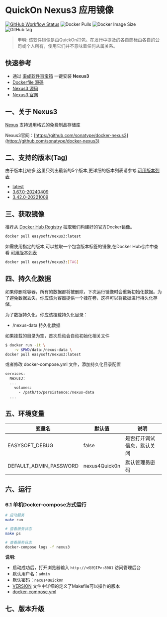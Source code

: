 <!-- 该文档是模板生成，手动修改的内容会被覆盖，详情参见：https://github.com/quicklyon/template-toolkit -->
# QuickOn Nexus3 应用镜像

[![GitHub Workflow Status](https://github.com/quicklyon/nexus3-docker/actions/workflows/docker.yml/badge.svg)](https://github.com/quicklyon/nexus3-docker/actions/workflows/docker.yml)
![Docker Pulls](https://img.shields.io/docker/pulls/easysoft/nexus3?style=flat-square)
![Docker Image Size](https://img.shields.io/docker/image-size/easysoft/nexus3?style=flat-square)
![GitHub tag](https://img.shields.io/github/v/tag/quicklyon/nexus3-docker?style=flat-square)

> 申明: 该软件镜像是由QuickOn打包。在发行中提及的各自商标由各自的公司或个人所有，使用它们并不意味着任何从属关系。

## 快速参考

- 通过 [渠成软件百宝箱](https://www.qucheng.com/app-install/install-nexus3-178.html) 一键安装 **Nexus3**
- [Dockerfile 源码](https://github.com/quicklyon/nexus3-docker)
- [Nexus3 源码](https://github.com/sonatype/docker-nexus3)
- [Nexus3 官网](https://github.com/sonatype/docker-nexus3)

## 一、关于 Nexus3

<!-- 这里写应用的【介绍信息】 -->

<!-- 示例：

[Spug](https://spug.cc/) 面向中小型企业设计的轻量级无 Agent 的自动化运维平台，整合了主机管理、主机批量执行、主机在线终端、文件在线上传下载、应用发布部署、在线任务计划、配置中心、监控、报警等一系列功能。

-->

[Nexus](https://www.sonatype.com/products/repository-oss-download) 支持通用格式的免费制品存储库

Nexus3官网：[https://github.com/sonatype/docker-nexus3](https://github.com/sonatype/docker-nexus3)

<!-- 这里写应用的【附加信息】 -->

<!-- 示例

### 1.1 特性

- 批量执行: 主机命令在线批量执行
- 在线终端: 主机支持浏览器在线终端登录
- 文件管理: 主机文件在线上传下载
- 任务计划: 灵活的在线任务计划
- 发布部署: 支持自定义发布部署流程
- 配置中心: 支持 KV、文本、json 等格式的配置
- 监控中心: 支持站点、端口、进程、自定义等监控
- 报警中心: 支持短信、邮件、钉钉、微信等报警方式
- 优雅美观: 基于 Ant Design 的 UI 界面
- 开源免费: 前后端代码完全开源

-->

## 二、支持的版本(Tag)

由于版本比较多,这里只列出最新的5个版本,更详细的版本列表请参考:[可用版本列表](https://hub.docker.com/r/easysoft/nexus3/tags/)

<!-- 这里是镜像的【Tag】信息，通过命令维护，详情参考：https://github.com/quicklyon/template-toolkit -->

- [latest](https://github.com/sonatype/docker-nexus3/releases)
- [3.67.0-20240409](https://github.com/sonatype/docker-nexus3/releases/tag/3.67.0)
- [3.42.0-20221009](https://github.com/sonatype/docker-nexus3/releases/tag/3.42.0)

## 三、获取镜像

推荐从 [Docker Hub Registry](https://hub.docker.com/r/easysoft/nexus3) 拉取我们构建好的官方Docker镜像。

```bash
docker pull easysoft/nexus3:latest
```

如需使用指定的版本,可以拉取一个包含版本标签的镜像,在Docker Hub仓库中查看 [可用版本列表](https://hub.docker.com/r/easysoft/nexus3/tags/)

```bash
docker pull easysoft/nexus3:[TAG]
```

## 四、持久化数据

如果你删除容器，所有的数据都将被删除，下次运行镜像时会重新初始化数据。为了避免数据丢失，你应该为容器提供一个挂在卷，这样可以将数据进行持久化存储。

为了数据持久化，你应该挂载持久化目录：

- /nexus-data 持久化数据

如果挂载的目录为空，首次启动会自动初始化相关文件

```bash
$ docker run -it \
    -v $PWD/data:/nexus-data \
docker pull easysoft/nexus3:latest
```

或者修改 docker-compose.yml 文件，添加持久化目录配置

```bash
services:
  Nexus3:
  ...
    volumes:
      - /path/to/persistence:/nexus-data
  ...
```

## 五、环境变量

<!-- 这里写应用的【环境变量信息】 -->



| 变量名           | 默认值        | 说明                             |
| ---------------- | ------------- | -------------------------------- |
| EASYSOFT_DEBUG   | false         | 是否打开调试信息，默认关闭       |
| DEFAULT_ADMIN_PASSWORD | nexus4Quick0n | 默认管理员密码 |

## 六、运行

### 6.1 单机Docker-compose方式运行

```bash
# 启动服务
make run

# 查看服务状态
make ps

# 查看服务日志
docker-compose logs -f nexus3

```

<!-- 这里写应用的【make命令的备注信息】位于文档最后端 -->

**说明:**

- 启动成功后，打开浏览器输入 `http://<你的IP>:8081` 访问管理后台
- 默认用户名：`admin`
- 默认密码：`nexus4Quick0n`
- [VERSION](https://github.com/quicklyon/nexus3-docker/blob/master/VERSION) 文件中详细的定义了Makefile可以操作的版本
- [docker-compose.yml](https://github.com/quicklyon/nexus3-docker/blob/master/docker-compose.yml)

## 七、版本升级

<!-- 这里是镜像的【版本升级】信息，通过命令维护，详情参考：https://github.com/quicklyon/template-toolkit -->
